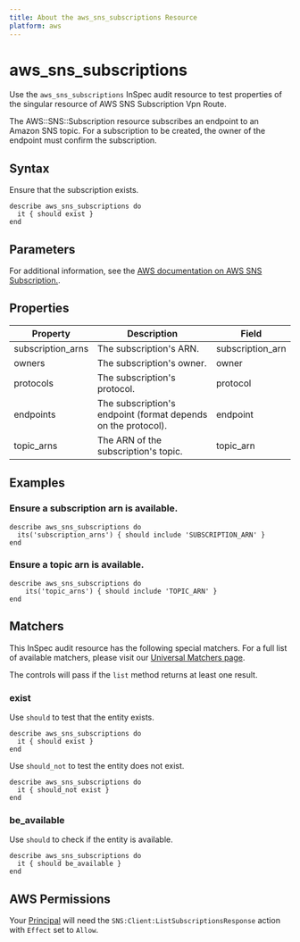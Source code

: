 ```yaml
---
title: About the aws_sns_subscriptions Resource
platform: aws
---
```


# aws_sns_subscriptions

Use the `aws_sns_subscriptions` InSpec audit resource to test properties of the singular resource of AWS SNS Subscription Vpn Route.

The AWS::SNS::Subscription resource subscribes an endpoint to an Amazon SNS topic. For a subscription to be created, the owner of the endpoint must confirm the subscription.

## Syntax

Ensure that the subscription exists.

    describe aws_sns_subscriptions do
      it { should exist }
    end

## Parameters

For additional information, see the [AWS documentation on AWS SNS Subscription.](https://docs.aws.amazon.com/AWSCloudFormation/latest/UserGuide/aws-resource-sns-subscription.html).

## Properties

| Property | Description | Field | 
| --- | --- | --- |
| subscription_arns | The subscription's ARN. | subscription_arn |
| owners | The subscription's owner. | owner |
| protocols | The subscription's protocol. | protocol |
| endpoints | The subscription's endpoint (format depends on the protocol). | endpoint |
| topic_arns | The ARN of the subscription's topic. | topic_arn |

## Examples

### Ensure a subscription arn is available.
    describe aws_sns_subscriptions do
      its('subscription_arns') { should include 'SUBSCRIPTION_ARN' }
    end

### Ensure a topic arn is available.
    describe aws_sns_subscriptions do
        its('topic_arns') { should include 'TOPIC_ARN' }
    end

## Matchers

This InSpec audit resource has the following special matchers. For a full list of available matchers, please visit our [Universal Matchers page](https://www.inspec.io/docs/reference/matchers/).

The controls will pass if the `list` method returns at least one result.

### exist

Use `should` to test that the entity exists.

    describe aws_sns_subscriptions do
      it { should exist }
    end

Use `should_not` to test the entity does not exist.

    describe aws_sns_subscriptions do
      it { should_not exist }
    end

### be_available

Use `should` to check if the entity is available.

    describe aws_sns_subscriptions do
      it { should be_available }
    end

## AWS Permissions

Your [Principal](https://docs.aws.amazon.com/IAM/latest/UserGuide/intro-structure.html#intro-structure-principal) will need the `SNS:Client:ListSubscriptionsResponse` action with `Effect` set to `Allow`.